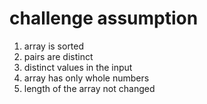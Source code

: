 # challenge assumption
1. array is sorted
2. pairs are distinct
3. distinct values in the input
4. array has only whole numbers
5. length of the array not changed
